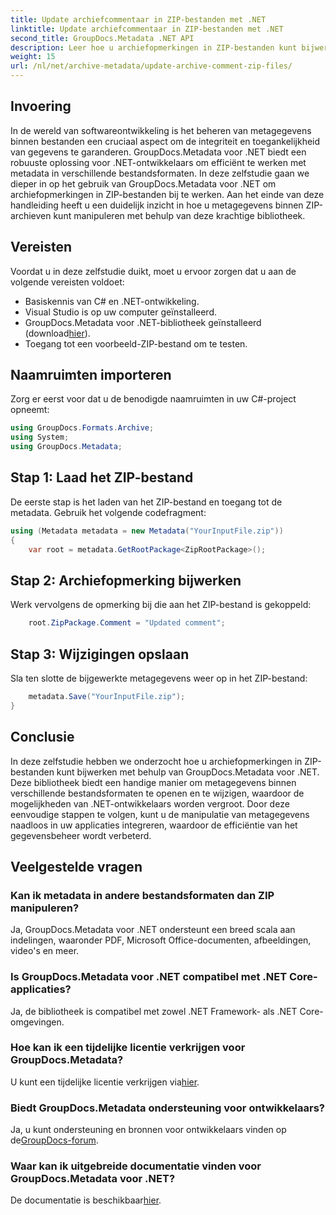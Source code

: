```yaml
---
title: Update archiefcommentaar in ZIP-bestanden met .NET
linktitle: Update archiefcommentaar in ZIP-bestanden met .NET
second_title: GroupDocs.Metadata .NET API
description: Leer hoe u archiefopmerkingen in ZIP-bestanden kunt bijwerken met GroupDocs.Metadata voor .NET. Verbeter moeiteloos het metadatabeheer in C#-applicaties.
weight: 15
url: /nl/net/archive-metadata/update-archive-comment-zip-files/
---
```

## Invoering
In de wereld van softwareontwikkeling is het beheren van metagegevens binnen bestanden een cruciaal aspect om de integriteit en toegankelijkheid van gegevens te garanderen. GroupDocs.Metadata voor .NET biedt een robuuste oplossing voor .NET-ontwikkelaars om efficiënt te werken met metadata in verschillende bestandsformaten. In deze zelfstudie gaan we dieper in op het gebruik van GroupDocs.Metadata voor .NET om archiefopmerkingen in ZIP-bestanden bij te werken. Aan het einde van deze handleiding heeft u een duidelijk inzicht in hoe u metagegevens binnen ZIP-archieven kunt manipuleren met behulp van deze krachtige bibliotheek.
## Vereisten
Voordat u in deze zelfstudie duikt, moet u ervoor zorgen dat u aan de volgende vereisten voldoet:
- Basiskennis van C# en .NET-ontwikkeling.
- Visual Studio is op uw computer geïnstalleerd.
-  GroupDocs.Metadata voor .NET-bibliotheek geïnstalleerd (download[hier](https://releases.groupdocs.com/metadata/net/)).
- Toegang tot een voorbeeld-ZIP-bestand om te testen.

## Naamruimten importeren
Zorg er eerst voor dat u de benodigde naamruimten in uw C#-project opneemt:
```csharp
using GroupDocs.Formats.Archive;
using System;
using GroupDocs.Metadata;
```
## Stap 1: Laad het ZIP-bestand
De eerste stap is het laden van het ZIP-bestand en toegang tot de metadata. Gebruik het volgende codefragment:
```csharp
using (Metadata metadata = new Metadata("YourInputFile.zip"))
{
    var root = metadata.GetRootPackage<ZipRootPackage>();
```
## Stap 2: Archiefopmerking bijwerken
Werk vervolgens de opmerking bij die aan het ZIP-bestand is gekoppeld:
```csharp
    root.ZipPackage.Comment = "Updated comment";
```
## Stap 3: Wijzigingen opslaan
Sla ten slotte de bijgewerkte metagegevens weer op in het ZIP-bestand:
```csharp
    metadata.Save("YourInputFile.zip");
}
```

## Conclusie
In deze zelfstudie hebben we onderzocht hoe u archiefopmerkingen in ZIP-bestanden kunt bijwerken met behulp van GroupDocs.Metadata voor .NET. Deze bibliotheek biedt een handige manier om metagegevens binnen verschillende bestandsformaten te openen en te wijzigen, waardoor de mogelijkheden van .NET-ontwikkelaars worden vergroot. Door deze eenvoudige stappen te volgen, kunt u de manipulatie van metagegevens naadloos in uw applicaties integreren, waardoor de efficiëntie van het gegevensbeheer wordt verbeterd.

## Veelgestelde vragen
### Kan ik metadata in andere bestandsformaten dan ZIP manipuleren?
Ja, GroupDocs.Metadata voor .NET ondersteunt een breed scala aan indelingen, waaronder PDF, Microsoft Office-documenten, afbeeldingen, video's en meer.
### Is GroupDocs.Metadata voor .NET compatibel met .NET Core-applicaties?
Ja, de bibliotheek is compatibel met zowel .NET Framework- als .NET Core-omgevingen.
### Hoe kan ik een tijdelijke licentie verkrijgen voor GroupDocs.Metadata?
 U kunt een tijdelijke licentie verkrijgen via[hier](https://purchase.groupdocs.com/temporary-license/).
### Biedt GroupDocs.Metadata ondersteuning voor ontwikkelaars?
 Ja, u kunt ondersteuning en bronnen voor ontwikkelaars vinden op de[GroupDocs-forum](https://forum.groupdocs.com/c/metadata/14).
### Waar kan ik uitgebreide documentatie vinden voor GroupDocs.Metadata voor .NET?
 De documentatie is beschikbaar[hier](https://tutorials.groupdocs.com/metadata/net/).